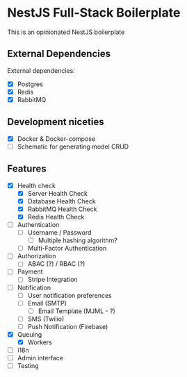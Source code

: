 # NestJS Full-Stack Boilerplate

This is an opinionated NestJS boilerplate

## External Dependencies

External dependencies:

* [x] Postgres
* [x] Redis
* [x] RabbitMQ

## Development niceties

* [x] Docker & Docker-compose
* [ ] Schematic for generating model CRUD

## Features

* [x] Health check
  * [x] Server Health Check
  * [x] Database Health Check
  * [x] RabbitMQ Health Check
  * [x] Redis Health Check
* [ ] Authentication
  * [ ] Username / Password
    * [ ] Multiple hashing algorithm?
  * [ ] Multi-Factor Authentication
* [ ] Authorization
  * [ ] ABAC (?) / RBAC (?)
* [ ] Payment
  * [ ] Stripe Integration
* [ ] Notification
  * [ ] User notification preferences
  * [ ] Email (SMTP)
    * [ ] Email Template (MJML - ?)
  * [ ] SMS (Twilio)
  * [ ] Push Notification (Firebase)
* [x] Queuing
    * [x] Workers
* [ ] i18n
* [ ] Admin interface
* [ ] Testing
